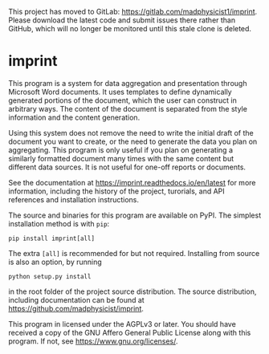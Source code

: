 This project has moved to GitLab: https://gitlab.com/madphysicist1/imprint. Please
download the latest code and submit issues there rather than GitHub, which will no
longer be monitored until this stale clone is deleted.

imprint
=======

This program is a system for data aggregation and presentation through Microsoft
Word documents. It uses templates to define dynamically generated portions of
the document, which the user can construct in arbitrary ways. The content of the
document is separated from the style information and the content generation.

Using this system does not remove the need to write the initial draft of the
document you want to create, or the need to generate the data you plan on
aggregating. This program is only useful if you plan on generating a similarly
formatted document many times with the same content but different data sources.
It is not useful for one-off reports or documents.

See the documentation at <https://imprint.readthedocs.io/en/latest> for more
information, including the history of the project, turorials, and API
references and installation instructions.

The source and binaries for this program are available on PyPI. The simplest
installation method is with `pip`:

    pip install imprint[all]

The extra `[all]` is recommended for but not required. Installing from source
is also an option, by running

    python setup.py install

in the root folder of the project source distribution. The source distribution,
including documentation can be found at <https://github.com/madphysicist/imprint>.

This program in licensed under the AGPLv3 or later. You should have received a
copy of the GNU Affero General Public License along with this program. If not,
see <https://www.gnu.org/licenses/>.
